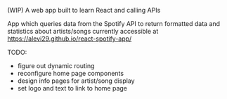 (WIP)
A web app built to learn React and calling APIs

App which queries data from the Spotify API to return formatted data and statistics about artists/songs
currently accessible at https://alevi29.github.io/react-spotify-app/

TODO:
- figure out dynamic routing
- reconfigure home page components
- design info pages for artist/song display
- set logo and text to link to home page
